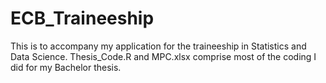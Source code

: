 # ECB_Traineeship
This is to accompany my application for the traineeship in Statistics and Data Science. Thesis_Code.R and MPC.xlsx comprise most of the coding I did for my Bachelor thesis.
